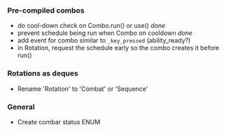 ### Pre-compiled combos
* do cool-down check on Combo.run() or use() _done_
* prevent schedule being run when Combo on cooldown _done_
* add event for combo similar to `_key_pressed` (ability_ready?)
* in Rotation, request the schedule early so the combo creates it before run()


### Rotations as deques
* Rename 'Rotation' to 'Combat' or 'Sequence'


### General
* Create combar status ENUM

